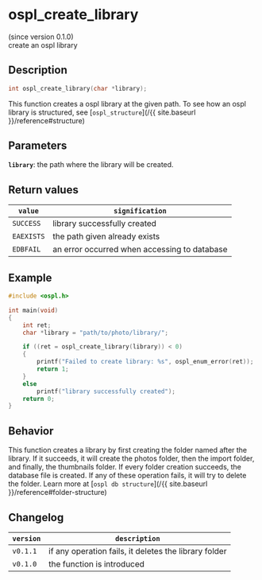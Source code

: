 # ospl_create_library
(since version 0.1.0)  
create an ospl library

## Description
```c
int ospl_create_library(char *library);
```
This function creates a ospl library at the given path. To see how an ospl library is structured, see [``ospl_structure``](/{{ site.baseurl }}/reference#structure)

## Parameters
**`library`**: the path where the library will be created.

## Return values

| ``value``    | ``signification``                            |
| ------------ | -------------------------------------------- |
| ``SUCCESS``  | library successfully created                 |
| ``EAEXISTS`` | the path given already exists                |
| ``EDBFAIL``  | an error occurred when accessing to database |

## Example
```c
#include <ospl.h>

int main(void)
{
	int ret;
	char *library = "path/to/photo/library/";

	if ((ret = ospl_create_library(library)) < 0)
	{
		printf("Failed to create library: %s", ospl_enum_error(ret));
		return 1;
	}
	else
		printf("library successfully created");
	return 0;
}
```

## Behavior

This function creates a library by first creating the folder named after the library. If it succeeds, it will create the photos folder, then the import folder, and finally, the thumbnails folder. If every folder creation succeeds, the database file is created. If any of these operation fails, it will try to delete the folder.
Learn more at [``ospl db structure``](/{{ site.baseurl }}/reference#folder-structure)

## Changelog

| ``version`` | ``description``                                       |
| ----------- | ----------------------------------------------------- |
| ``v0.1.1``  | if any operation fails, it deletes the library folder |
| ``v0.1.0``  | the function is introduced                            |
